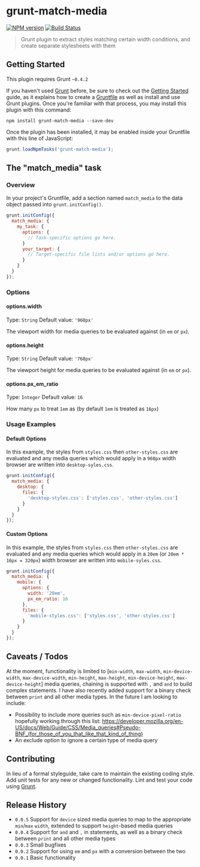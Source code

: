 # grunt-match-media

[![NPM version](https://badge.fury.io/js/grunt-match-media.png)](http://badge.fury.io/js/grunt-match-media) [![Build Status](https://travis-ci.org/mstrutt/grunt-match-media.png?branch=master)](https://travis-ci.org/mstrutt/grunt-match-media)

> Grunt plugin to extract styles matching certain width conditions, and create separate stylesheets with them

## Getting Started
This plugin requires Grunt `~0.4.2`

If you haven't used [Grunt](http://gruntjs.com/) before, be sure to check out the [Getting Started](http://gruntjs.com/getting-started) guide, as it explains how to create a [Gruntfile](http://gruntjs.com/sample-gruntfile) as well as install and use Grunt plugins. Once you're familiar with that process, you may install this plugin with this command:

```shell
npm install grunt-match-media --save-dev
```

Once the plugin has been installed, it may be enabled inside your Gruntfile with this line of JavaScript:

```js
grunt.loadNpmTasks('grunt-match-media');
```

## The "match_media" task

### Overview
In your project's Gruntfile, add a section named `match_media` to the data object passed into `grunt.initConfig()`.

```js
grunt.initConfig({
  match_media: {
    my_task: {
      options: {
        // Task-specific options go here.
      }
      your_target: {
        // Target-specific file lists and/or options go here.
      }
    }
  }
});
```

### Options

#### options.width
Type: `String`
Default value: `'960px'`

The viewport width for media queries to be evaluated against (in `em` or `px`).

#### options.height
Type: `String`
Default value: `'768px'`

The viewport height for media queries to be evaluated against (in `em` or `px`).

#### options.px_em_ratio
Type: `Integer`
Default value: `16`

How many `px` to treat `1em` as (by default `1em` is treated as `16px`)

### Usage Examples

#### Default Options
In this example, the styles from `styles.css` then `other-styles.css` are evaluated and any media queries which would apply in a `960px` width browser are written into `desktop-syles.css`.

```js
grunt.initConfig({
  match_media: {
    desktop: {
      files: {
        'desktop-styles.css': ['styles.css', 'other-styles.css']
      }
    }
  }
});
```

#### Custom Options
In this example, the styles from `styles.css` then `other-styles.css` are evaluated and any media queries which would apply in a `20em` (or `20em * 16px = 320px`) width browser are written into `mobile-syles.css`.

```js
grunt.initConfig({
  match_media: {
    mobile: {
      options: {
        width: '20em',
        px_em_ratio: 16
      },
      files: {
        'mobile-styles.css': ['styles.css', 'other-styles.css']
      }
    }
  }
});
```

## Caveats / Todos

At the moment, functionality is limited to [`min-width`, `max-width`, `min-device-width`, `max-device-width`, `min-height`, `max-height`, `min-device-height`, `max-device-height`] media queries, chaining is supported with `,` and `and` to build complex statements. I have also recently added support for a binary check between `print` and all other media types. In the future I am looking to include:

* Possibility to include more queries such as `min-device-pixel-ratio` hopefully working through this list: https://developer.mozilla.org/en-US/docs/Web/Guide/CSS/Media_queries#Pseudo-BNF_(for_those_of_you_that_like_that_kind_of_thing)
* An exclude option to ignore a certain type of media query

## Contributing
In lieu of a formal styleguide, take care to maintain the existing coding style. Add unit tests for any new or changed functionality. Lint and test your code using [Grunt](http://gruntjs.com/).

## Release History

* `0.0.5` Support for `device` sized media queries to map to the appropriate `min`/`max` `width`, extended to support `height`-based media queries
* `0.0.4` Support for `and` and `,` in statements, as well as a binary check between `print` and all other media types
* `0.0.3` Small bugfixes
* `0.0.2` Support for using `em` and `px` with a conversion between the two
* `0.0.1` Basic functionality